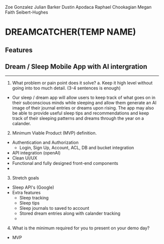 Zoe Gonzalez
Julian Barker
Dustin Apodaca
Raphael Chookagian
Megan Faith Seibert-Hughes

# DREAMCATCHER(TEMP NAME)

## Features

## Dream / Sleep Mobile App with AI intergration

---

1. What problem or pain point does it solve? a. Keep it high level without going into too much detail. (3-4 sentences is enough)

- Our sleep / dream app will allow users to keep track of what goes on in their subconscious minds while sleeping and allow them generate an AI image of their journal entries or dreams upon rising. The app may also be able to provide useful sleep tips and recommendations and keep track of their sleeping patterns and dreams through the year on a calander.

2. Minimum Viable Product (MVP) definition.

- Authentication and Authorization
  - Login, Sign Up, Account, ACL, DB and bucket integration
- API integration (openAI)
- Clean UI/UX
- Functional and fully designed front-end components
-

3. Stretch goals

- Sleep API's (Google)
- Extra features
  - Sleep tracking
  - Sleep tips
  - Sleep journals to saved to account
  - Stored dream entries along with calander tracking
  -

4. What is the minimum required for you to present on your demo day?

- MVP
